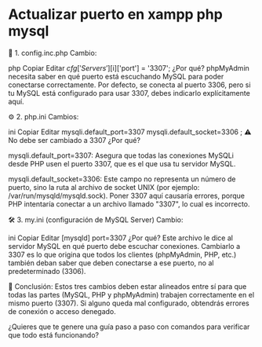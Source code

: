 
# Actualizar puerto en xampp php mysql

🔧 1. config.inc.php
Cambio:

php
Copiar
Editar
$cfg['Servers'][$i]['port'] = '3307';
¿Por qué?
phpMyAdmin necesita saber en qué puerto está escuchando MySQL para poder conectarse correctamente.
Por defecto, se conecta al puerto 3306, pero si tu MySQL está configurado para usar 3307, debes indicarlo explícitamente aquí.

⚙️ 2. php.ini
Cambios:

ini
Copiar
Editar
mysqli.default_port=3307
mysqli.default_socket=3306  ; ⚠️ No debe ser cambiado a 3307
¿Por qué?

mysqli.default_port=3307: Asegura que todas las conexiones MySQLi desde PHP usen el puerto 3307, que es el que usa tu servidor MySQL.

mysqli.default_socket=3306: Este campo no representa un número de puerto, sino la ruta al archivo de socket UNIX (por ejemplo: /var/run/mysqld/mysqld.sock).
Poner 3307 aquí causaría errores, porque PHP intentaría conectar a un archivo llamado "3307", lo cual es incorrecto.

🛠️ 3. my.ini (configuración de MySQL Server)
Cambio:

ini
Copiar
Editar
[mysqld]
port=3307
¿Por qué?
Este archivo le dice al servidor MySQL en qué puerto debe escuchar conexiones.
Cambiarlo a 3307 es lo que origina que todos los clientes (phpMyAdmin, PHP, etc.) también deban saber que deben conectarse a ese puerto, no al predeterminado (3306).
 
🧩 Conclusión:
Estos tres cambios deben estar alineados entre sí para que todas las partes (MySQL, PHP y phpMyAdmin) trabajen correctamente en el mismo puerto (3307).
Si alguno queda mal configurado, obtendrás errores de conexión o acceso denegado.

¿Quieres que te genere una guía paso a paso con comandos para verificar que todo está funcionando?